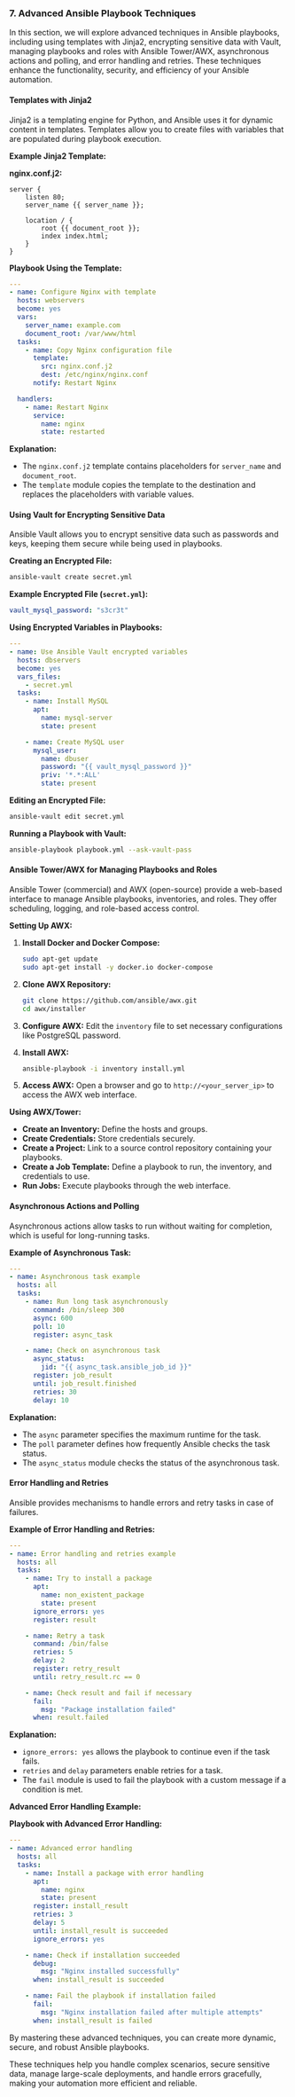 ### 7. Advanced Ansible Playbook Techniques

In this section, we will explore advanced techniques in Ansible playbooks, including using templates with Jinja2, encrypting sensitive data with Vault, managing playbooks and roles with Ansible Tower/AWX, asynchronous actions and polling, and error handling and retries. These techniques enhance the functionality, security, and efficiency of your Ansible automation.

#### Templates with Jinja2

Jinja2 is a templating engine for Python, and Ansible uses it for dynamic content in templates. Templates allow you to create files with variables that are populated during playbook execution.

**Example Jinja2 Template:**

**nginx.conf.j2:**

```nginx
server {
    listen 80;
    server_name {{ server_name }};

    location / {
        root {{ document_root }};
        index index.html;
    }
}
```

**Playbook Using the Template:**

```yaml
---
- name: Configure Nginx with template
  hosts: webservers
  become: yes
  vars:
    server_name: example.com
    document_root: /var/www/html
  tasks:
    - name: Copy Nginx configuration file
      template:
        src: nginx.conf.j2
        dest: /etc/nginx/nginx.conf
      notify: Restart Nginx

  handlers:
    - name: Restart Nginx
      service:
        name: nginx
        state: restarted
```

**Explanation:**

- The `nginx.conf.j2` template contains placeholders for `server_name` and `document_root`.
- The `template` module copies the template to the destination and replaces the placeholders with variable values.

#### Using Vault for Encrypting Sensitive Data

Ansible Vault allows you to encrypt sensitive data such as passwords and keys, keeping them secure while being used in playbooks.

**Creating an Encrypted File:**

```bash
ansible-vault create secret.yml
```

**Example Encrypted File (`secret.yml`):**

```yaml
vault_mysql_password: "s3cr3t"
```

**Using Encrypted Variables in Playbooks:**

```yaml
---
- name: Use Ansible Vault encrypted variables
  hosts: dbservers
  become: yes
  vars_files:
    - secret.yml
  tasks:
    - name: Install MySQL
      apt:
        name: mysql-server
        state: present

    - name: Create MySQL user
      mysql_user:
        name: dbuser
        password: "{{ vault_mysql_password }}"
        priv: '*.*:ALL'
        state: present
```

**Editing an Encrypted File:**

```bash
ansible-vault edit secret.yml
```

**Running a Playbook with Vault:**

```bash
ansible-playbook playbook.yml --ask-vault-pass
```

#### Ansible Tower/AWX for Managing Playbooks and Roles

Ansible Tower (commercial) and AWX (open-source) provide a web-based interface to manage Ansible playbooks, inventories, and roles. They offer scheduling, logging, and role-based access control.

**Setting Up AWX:**

1. **Install Docker and Docker Compose:**
   ```bash
   sudo apt-get update
   sudo apt-get install -y docker.io docker-compose
   ```

2. **Clone AWX Repository:**
   ```bash
   git clone https://github.com/ansible/awx.git
   cd awx/installer
   ```

3. **Configure AWX:**
   Edit the `inventory` file to set necessary configurations like PostgreSQL password.

4. **Install AWX:**
   ```bash
   ansible-playbook -i inventory install.yml
   ```

5. **Access AWX:**
   Open a browser and go to `http://<your_server_ip>` to access the AWX web interface.

**Using AWX/Tower:**

- **Create an Inventory:** Define the hosts and groups.
- **Create Credentials:** Store credentials securely.
- **Create a Project:** Link to a source control repository containing your playbooks.
- **Create a Job Template:** Define a playbook to run, the inventory, and credentials to use.
- **Run Jobs:** Execute playbooks through the web interface.

#### Asynchronous Actions and Polling

Asynchronous actions allow tasks to run without waiting for completion, which is useful for long-running tasks.

**Example of Asynchronous Task:**

```yaml
---
- name: Asynchronous task example
  hosts: all
  tasks:
    - name: Run long task asynchronously
      command: /bin/sleep 300
      async: 600
      poll: 10
      register: async_task

    - name: Check on asynchronous task
      async_status:
        jid: "{{ async_task.ansible_job_id }}"
      register: job_result
      until: job_result.finished
      retries: 30
      delay: 10
```

**Explanation:**

- The `async` parameter specifies the maximum runtime for the task.
- The `poll` parameter defines how frequently Ansible checks the task status.
- The `async_status` module checks the status of the asynchronous task.

#### Error Handling and Retries

Ansible provides mechanisms to handle errors and retry tasks in case of failures.

**Example of Error Handling and Retries:**

```yaml
---
- name: Error handling and retries example
  hosts: all
  tasks:
    - name: Try to install a package
      apt:
        name: non_existent_package
        state: present
      ignore_errors: yes
      register: result

    - name: Retry a task
      command: /bin/false
      retries: 5
      delay: 2
      register: retry_result
      until: retry_result.rc == 0

    - name: Check result and fail if necessary
      fail:
        msg: "Package installation failed"
      when: result.failed
```

**Explanation:**

- `ignore_errors: yes` allows the playbook to continue even if the task fails.
- `retries` and `delay` parameters enable retries for a task.
- The `fail` module is used to fail the playbook with a custom message if a condition is met.

**Advanced Error Handling Example:**

**Playbook with Advanced Error Handling:**

```yaml
---
- name: Advanced error handling
  hosts: all
  tasks:
    - name: Install a package with error handling
      apt:
        name: nginx
        state: present
      register: install_result
      retries: 3
      delay: 5
      until: install_result is succeeded
      ignore_errors: yes

    - name: Check if installation succeeded
      debug:
        msg: "Nginx installed successfully"
      when: install_result is succeeded

    - name: Fail the playbook if installation failed
      fail:
        msg: "Nginx installation failed after multiple attempts"
      when: install_result is failed
```

By mastering these advanced techniques, you can create more dynamic, secure, and robust Ansible playbooks. 

These techniques help you handle complex scenarios, 
secure sensitive data, manage large-scale deployments, and handle errors gracefully, 
making your automation more efficient and reliable.

